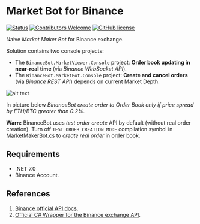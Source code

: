 # Market Bot for Binance

[![Status](https://img.shields.io/badge/status-in_active_development-green.svg)](https://github.com/codez0mb1e/BinanceBot/projects/1)
[![Contributors Welcome](https://img.shields.io/badge/contributing-welcome-blue.svg)](CONTRIBUTING.md)
[![GitHub license](https://img.shields.io/badge/license-MIT-blue.svg)](LICENSE)

Naive _Market Maker Bot_ for Binance exchange.

Solution contains two console projects:

- The `BinanceBot.MarketViewer.Console` project: __Order book updating in near-real time__ (via _Binance WebSocket API_).
- The `BinanceBot.MarketBot.Console` project: __Create and cancel orders__ (via _Binance REST API_) depends on current Market Depth.

![alt text](/docs/media/ethusdt_orderbook.gif)

In picture below _BinanceBot create order to Order Book only if price spread by ETH/BTC greater than 0.2%_.

__Warn:__ BinanceBot uses _test order create_  API by default (without real order creation).
Turn off `TEST_ORDER_CREATION_MODE` compilation symbol in [MarketMakerBot.cs](src/BinanceBot.Market/MarketMakerBot.cs) to _create real order_ in order book.

## Requirements

- .NET 7.0
- Binance Account.

## References

1. [Binance official API docs](https://github.com/binance-exchange/binance-official-api-docs).
1. [Official C# Wrapper for the Binance exchange API](https://github.com/glitch100/BinanceDotNet).
